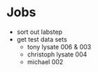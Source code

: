 # Jobs

* sort out labstep
* get test data sets
  * tony lysate 006 & 003
  * christoph lysate 004
  * michael 002
